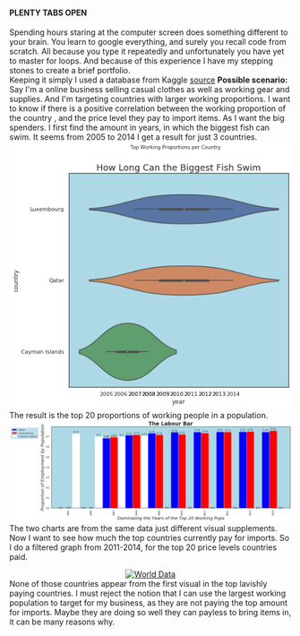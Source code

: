 
#### PLENTY TABS OPEN
Spending hours staring at the computer screen does something different to your brain. You learn to google everything, and surely you recall code from scratch. All because you type it repeatedly and unfortunately you have yet to master for loops. And because of this experience I have my stepping stones to create a brief portfolio.  
Keeping it simply I used a database from Kaggle [source](https://www.kaggle.com/jboysen/penn-world-table#PWT.csv)
**Possible scenario:** Say I'm a online business selling casual clothes as well as working gear and supplies. And I'm targeting countries with larger working proportions.
I want to know if there is a positive correlation between the working proportion of the country , and the price level they pay to import items.  As I want the big spenders. 
I first find the amount in years, in which the biggest fish can swim. It seems from 2005 to 2014 I get a result for just 3 countries. 
![viochzz](https://raw.githubusercontent.com/geraldm24/geraldm24.github.io/master/img/violincharttitle.png)
The result is the top 20 proportions of working people in a population.
![barchzz](https://raw.githubusercontent.com/geraldm24/geraldm24.github.io/master/img/barchart.png) 
The two charts are from the same data just different visual supplements.
Now I want to see how much the top countries currently pay for imports.
So I do a filtered graph from 2011-2014, for the top 20 price levels countries paid.
<div>
 <a href="https://plot.ly/~geraldm24/1/?share_key=1ChQXZiL8ZE9vJwMFE3lRQ" target="_blank" title="World Data" style="display: block; text-align: center;"><img src="https://plot.ly/~geraldm24/1.png?share_key=1ChQXZiL8ZE9vJwMFE3lRQ" alt="World Data" style="max-width: 100%;width: 600px;"  width="600" onerror="this.onerror=null;this.src='https://plot.ly/404.png';" /></a>
 
</div>
None of those countries appear from the first visual in the top lavishly paying countries. I must reject the notion that I can use the largest working population to target for my business, as they are not paying the top amount for imports. Maybe they are doing so well they can payless to bring items in, it can be many reasons why.



